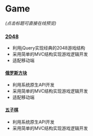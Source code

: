 # Game

*(点击标题可直接在线预览)*


### [2048](https://skychx.github.io/Game/my2048/my2048.html)
* 利用jQuery实现经典的2048游戏结构
* 采用简单的MVC结构实现游戏逻辑开发
* 适配移动端

#### [俄罗斯方块](https://skychx.github.io/Game/俄罗斯方块/index.html)
* 利用系统原生API开发
* 采用简单的MVC结构实现游戏逻辑开发
* 适配移动端

#### [五子棋](https://skychx.github.io/Game/五子棋/index.html)
* 利用系统原生API开发
* 采用简单的MVC结构实现游戏逻辑开发

